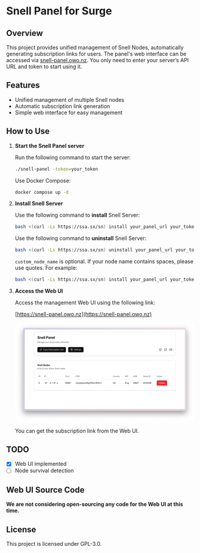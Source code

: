 # Snell Panel for Surge

## Overview

This project provides unified management of Snell Nodes, automatically generating subscription links for users. The panel's web interface can be accessed via [snell-panel.owo.nz](http://snell-panel.owo.nz). You only need to enter your server’s API URL and token to start using it. 

## Features

- Unified management of multiple Snell nodes
- Automatic subscription link generation
- Simple web interface for easy management

## How to Use

1. **Start the Snell Panel server**

   Run the following command to start the server:

   ```bash
   ./snell-panel -token=your_token
   ```

   Use Docker Compose:

   ```bash
   docker compose up -d
   ```

2. **Install Snell Server**

   Use the following command to **install** Snell Server:

   ```bash
   bash <(curl -Ls https://ssa.sx/sn) install your_panel_url your_token custom_node_name
   ```

   Use the following command to **uninstall** Snell Server:

   ```bash
   bash <(curl -Ls https://ssa.sx/sn) uninstall your_panel_url your_token custom_node_name
   ```

   `custom_node_name` is optional. If your node name contains spaces, please use quotes. For example:

   ```bash
   bash <(curl -Ls https://ssa.sx/sn) install your_panel_url your_token "My Node Name"
   ```

3. **Access the Web UI**

   Access the management Web UI using the following link:

   [https://snell-panel.owo.nz](https://snell-panel.owo.nz)

   ![Snell Panel](./screenshots/web.png)

   You can get the subscription link from the Web UI.

## TODO

- [x] Web UI implemented
- [ ] Node survival detection

## Web UI Source Code

**We are not considering open-sourcing any code for the Web UI at this time.**

## License

This project is licensed under GPL-3.0.